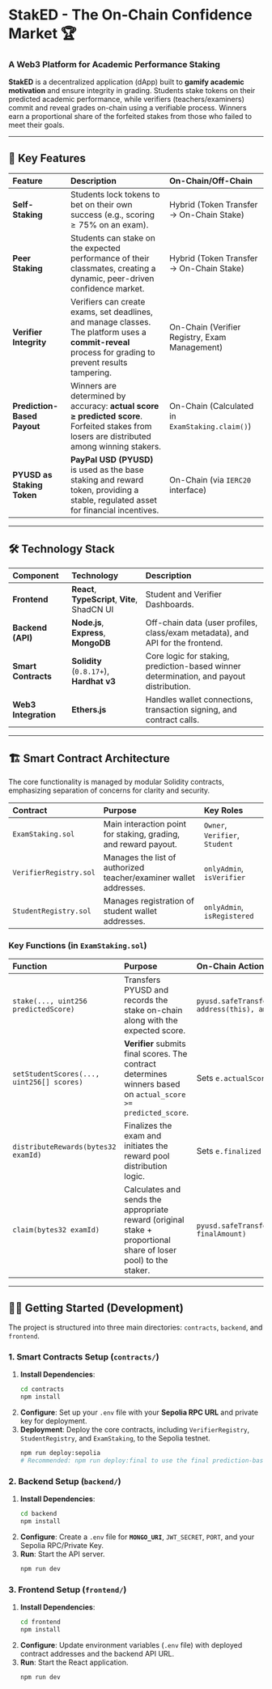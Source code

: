 # StakED - The On-Chain Confidence Market 🏆

### A Web3 Platform for Academic Performance Staking

**StakED** is a decentralized application (dApp) built to **gamify academic motivation** and ensure integrity in grading. Students stake tokens on their predicted academic performance, while verifiers (teachers/examiners) commit and reveal grades on-chain using a verifiable process. Winners earn a proportional share of the forfeited stakes from those who failed to meet their goals.

---

## 🚀 Key Features

| Feature | Description | On-Chain/Off-Chain |
| :--- | :--- | :--- |
| **Self-Staking** | Students lock tokens to bet on their own success (e.g., scoring $\ge 75\%$ on an exam). | Hybrid (Token Transfer $\rightarrow$ On-Chain Stake) |
| **Peer Staking** | Students can stake on the expected performance of their classmates, creating a dynamic, peer-driven confidence market. | Hybrid (Token Transfer $\rightarrow$ On-Chain Stake) |
| **Verifier Integrity** | Verifiers can create exams, set deadlines, and manage classes. The platform uses a **commit-reveal** process for grading to prevent results tampering. | On-Chain (Verifier Registry, Exam Management) |
| **Prediction-Based Payout** | Winners are determined by accuracy: **actual score $\ge$ predicted score**. Forfeited stakes from losers are distributed among winning stakers. | On-Chain (Calculated in `ExamStaking.claim()`) |
| **PYUSD as Staking Token** | **PayPal USD (PYUSD)** is used as the base staking and reward token, providing a stable, regulated asset for financial incentives. | On-Chain (via `IERC20` interface) |

---

## 🛠️ Technology Stack

| Component | Technology | Description |
| :--- | :--- | :--- |
| **Frontend** | **React**, **TypeScript**, **Vite**, ShadCN UI | Student and Verifier Dashboards. |
| **Backend (API)** | **Node.js**, **Express**, **MongoDB** | Off-chain data (user profiles, class/exam metadata), and API for the frontend. |
| **Smart Contracts** | **Solidity** (`0.8.17+`), **Hardhat v3** | Core logic for staking, prediction-based winner determination, and payout distribution. |
| **Web3 Integration** | **Ethers.js** | Handles wallet connections, transaction signing, and contract calls. |

---

## 🏗️ Smart Contract Architecture

The core functionality is managed by modular Solidity contracts, emphasizing separation of concerns for clarity and security.

| Contract | Purpose | Key Roles |
| :--- | :--- | :--- |
| `ExamStaking.sol` | Main interaction point for staking, grading, and reward payout. | `Owner`, `Verifier`, `Student` |
| `VerifierRegistry.sol` | Manages the list of authorized teacher/examiner wallet addresses. | `onlyAdmin`, `isVerifier` |
| `StudentRegistry.sol` | Manages registration of student wallet addresses. | `onlyAdmin`, `isRegistered` |

### Key Functions (in `ExamStaking.sol`)

| Function | Purpose | On-Chain Action |
| :--- | :--- | :--- |
| `stake(..., uint256 predictedScore)` | Transfers PYUSD and records the stake on-chain along with the expected score. | `pyusd.safeTransferFrom(msg.sender, address(this), amount)` |
| `setStudentScores(..., uint256[] scores)` | **Verifier** submits final scores. The contract determines winners based on `actual_score >= predicted_score`. | Sets `e.actualScores` and `e.isWinner` |
| `distributeRewards(bytes32 examId)` | Finalizes the exam and initiates the reward pool distribution logic. | Sets `e.finalized = true` |
| `claim(bytes32 examId)` | Calculates and sends the appropriate reward (original stake + proportional share of loser pool) to the staker. | `pyusd.safeTransfer(msg.sender, finalAmount)` |

---

## 🧑‍💻 Getting Started (Development)

The project is structured into three main directories: `contracts`, `backend`, and `frontend`.

### 1. Smart Contracts Setup (`contracts/`)

1.  **Install Dependencies**:
    ```bash
    cd contracts
    npm install
    ```
2.  **Configure**: Set up your `.env` file with your **Sepolia RPC URL** and private key for deployment.
3.  **Deployment**: Deploy the core contracts, including `VerifierRegistry`, `StudentRegistry`, and `ExamStaking`, to the Sepolia testnet.
    ```bash
    npm run deploy:sepolia 
    # Recommended: npm run deploy:final to use the final prediction-based contract
    ```

### 2. Backend Setup (`backend/`)

1.  **Install Dependencies**:
    ```bash
    cd backend
    npm install
    ```
2.  **Configure**: Create a `.env` file for **`MONGO_URI`**, `JWT_SECRET`, `PORT`, and your Sepolia RPC/Private Key.
3.  **Run**: Start the API server.
    ```bash
    npm run dev
    ```

### 3. Frontend Setup (`frontend/`)

1.  **Install Dependencies**:
    ```bash
    cd frontend
    npm install
    ```
2.  **Configure**: Update environment variables (`.env` file) with deployed contract addresses and the backend API URL.
3.  **Run**: Start the React application.
    ```bash
    npm run dev
    ```